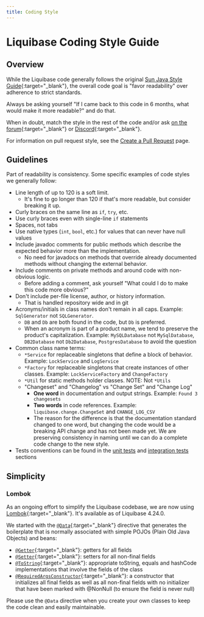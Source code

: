 ```yaml
---
title: Coding Style
---
```

# Liquibase Coding Style Guide

## Overview

While the Liquibase code generally follows the original [Sun Java Style Guide](https://www.oracle.com/technetwork/java/codeconvtoc-136057.html){:target="_blank"},
the overall code goal is "favor readability" over adherence to strict standards. 

Always be asking yourself "If I came back to this code in 6 months, what would make it more readable?" and do that. 

When in doubt, match the style in the rest of the code and/or ask [on the forum](https://forum.liquibase.org){:target="_blank"} or [Discord](https://discord.gg/pDB5DfE){:target="_blank"}. 

For information on pull request style, see the [Create a Pull Request](create-pr.md) page.

## Guidelines

Part of readability is consistency. Some specific examples of code styles we generally follow:

- Line length of up to 120 is a soft limit. 
    - It's fine to go longer than 120 if that's more readable, but consider breaking it up. 
- Curly braces on the same line as `if`, `try`, etc.
- Use curly braces even with single-line `if` statements 
- Spaces, not tabs
- Use native types (`int`, `bool`, etc.) for values that can never have null values
- Include javadoc comments for public methods which describe the expected behavior more than the implementation. 
    - No need for javadocs on methods that override already documented methods without changing the external behavior.
- Include comments on private methods and around code with non-obvious logic. 
    - Before adding a comment, ask yourself "What could I do to make this code more obvious?"
- Don't include per-file license, author, or history information. 
    - That is handled repository wide and in git
- Acronyms/initials in class names don't remain in all caps. Example: `SqlGenerator` not `SQLGenerator`.
    - `DB` and `Db` are both found in the code, but `Db` is preferred.
    - When an acronym is part of a product name, we tend to preserve the product's capitalization. Example: `MySQLDatabase` not `MySqlDatabase`, `DB2Database` not `Db2Database`, `PostgresDatabase` to avoid the question  
- Common class name terms:
    - `*Service` for replaceable singletons that define a block of behavior. Example: `LockService` and `LogService`   
    - `*Factory` for replaceable singletons that create instances of other classes. Example: `LockServiceFactory` and `ChangeFactory`
    - `*Util` for static methods holder classes. NOTE: Not `*Utils`
    -  "Changeset" and "Changelog" vs "Change Set" and "Change Log"
        - **One word** in documentation and output strings. Example: `Found 3 changesets`
        - **Two words** in code references. Example: `liquibase.change.ChangeSet` and `CHANGE_LOG_CSV`
        - The reason for the difference is that the documentation standard changed to one word, but changing the code would be a breaking API change and has not been made yet. We are preserving consistency in naming until we can do a complete code change to the new style. 
- Tests conventions can be found in the [unit tests](../test-your-code/unit-tests.md) and [integration tests](../test-your-code/integration-tests.md) sections

## Simplicity

### Lombok

As an ongoing effort to simplify the Liquibase codebase, we are now using [Lombok](https://projectlombok.org){:target="_blank"}. It's available as of Liquibase 4.24.0.

We started with the [`@Data`](https://projectlombok.org/features/Data){:target="_blank"} directive that generates the boilerplate that is normally associated with simple POJOs (Plain Old Java Objects) and beans:

* [`@Getter`](https://projectlombok.org/features/GetterSetter){:target="_blank"}: getters for all fields
* [`@Setter`](https://projectlombok.org/features/GetterSetter){:target="_blank"}: setters for all non-final fields 
* [`@ToString`](https://projectlombok.org/features/ToString){:target="_blank"}: appropriate toString, equals and hashCode implementations that involve the fields of the class 
* [`@RequiredArgsConstructor`](https://projectlombok.org/features/constructor){:target="_blank"}: a constructor that initializes all final fields as well as all non-final fields with no initializer that have been marked with @NonNull (to ensure the field is never null)

Please use the `@Data` directive when you create your own classes to keep the code clean and easily maintainable.



